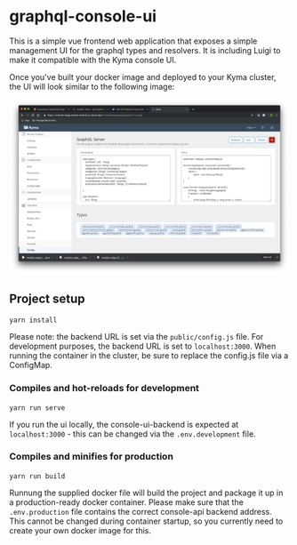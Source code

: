 # graphql-console-ui

This is a simple vue frontend web application that exposes a simple management UI for the graphql types and resolvers. It is including Luigi to make it compatible with the Kyma console UI. 

Once you've built your docker image and deployed to your Kyma cluster, the UI will look similar to the following image:

<img src="resources/ui2.png"/>

## Project setup
```
yarn install
```

Please note: the backend URL is set via the `public/config.js` file. For development purposes, the backend URL is set to `localhost:3000`. When running the container in the cluster, be sure to replace the config.js file via a ConfigMap. 

### Compiles and hot-reloads for development
```
yarn run serve
```

If you run the ui locally, the console-ui-backend is expected at `localhost:3000` - this can be changed via the `.env.development` file. 

### Compiles and minifies for production
```
yarn run build
```

Runnung the supplied docker file will build the project and package it up in a production-ready docker container. Please make sure that the `.env.production` file contains the correct console-api backend address. This cannot be changed during container startup, so you currently need to create your own docker image for this. 